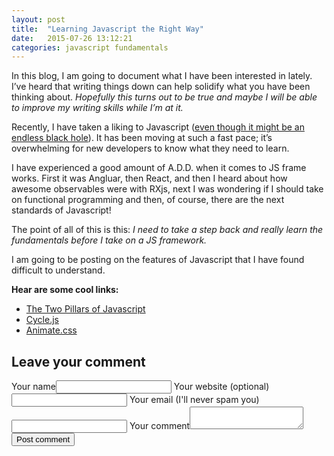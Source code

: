 ```yaml
---
layout: post
title:  "Learning Javascript the Right Way"
date:   2015-07-26 13:12:21
categories: javascript fundamentals
---
```

In this blog, I am going to document what I have been interested in lately. I’ve heard that writing things down can help solidify what you have been thinking about. _Hopefully this turns out to be true and maybe I will be able to improve my writing skills while I’m at it._

Recently, I have taken a liking to Javascript ([even though it might be an endless black hole](http://cube-drone.com/comics/c/relentless-persistence)). It has been moving at such a fast pace; it’s overwhelming for new developers to know what they need to learn.

I have experienced a good amount of A.D.D. when it comes to JS frame works. First it was Angluar, then React, and then I heard about how awesome observables were with RXjs, next I was wondering if I should take on functional programming and then, of course, there are the next standards of Javascript!

The point of all of this is this: _I need to take a step back and really learn the fundamentals before I take on a JS framework._

I am going to be posting on the features of Javascript that I have found difficult to understand.

__Hear are some cool links:__

- [The Two Pillars of Javascript](https://medium.com/p/ee6f3281e7f3)
- [Cycle.js](http://cycle.js.org/)
- [Animate.css](https://daneden.github.io/animate.css/)

<form action="http://pooleapp.com/stash/82b2bf98-e0cc-4ec0-8f61-d44e9b9bc5b6/" method="post">
 <h2>Leave your comment</h2>
 <!-- <input type="hidden" name="redirect_to" value="/thanks" /> -->
  <input type="hidden" name="path" value="/javascript/fundamentals/2015/07/26/learning-javascript-the-right-way.html" />
 <label for="name">Your name</label><input type="text" name="name">
 <label for="url">Your website <span>(optional)</span></label><input type="text" name="url">
 <label for="email">Your email <span>(I'll never spam you)</span></label><input type="text" name="email">
 <label for="comment">Your comment</label><textarea name="comment" class="comment-text"></textarea>
 <input type="submit" value="Post comment" class="submit" />
</form>
